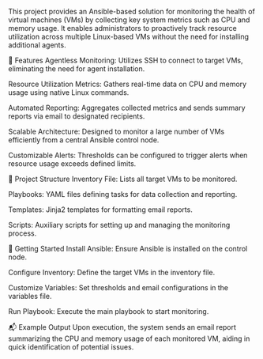 This project provides an Ansible-based solution for monitoring the health of virtual machines (VMs) by collecting key system metrics such as CPU and memory usage. It enables administrators to proactively track resource utilization across multiple Linux-based VMs without the need for installing additional agents.

🔧 Features
Agentless Monitoring: Utilizes SSH to connect to target VMs, eliminating the need for agent installation.

Resource Utilization Metrics: Gathers real-time data on CPU and memory usage using native Linux commands.

Automated Reporting: Aggregates collected metrics and sends summary reports via email to designated recipients.

Scalable Architecture: Designed to monitor a large number of VMs efficiently from a central Ansible control node.

Customizable Alerts: Thresholds can be configured to trigger alerts when resource usage exceeds defined limits.

📁 Project Structure
Inventory File: Lists all target VMs to be monitored.

Playbooks: YAML files defining tasks for data collection and reporting.

Templates: Jinja2 templates for formatting email reports.

Scripts: Auxiliary scripts for setting up and managing the monitoring process.

🚀 Getting Started
Install Ansible: Ensure Ansible is installed on the control node.

Configure Inventory: Define the target VMs in the inventory file.

Customize Variables: Set thresholds and email configurations in the variables file.

Run Playbook: Execute the main playbook to start monitoring.

📬 Example Output
Upon execution, the system sends an email report summarizing the CPU and memory usage of each monitored VM, aiding in quick identification of potential issues. 
